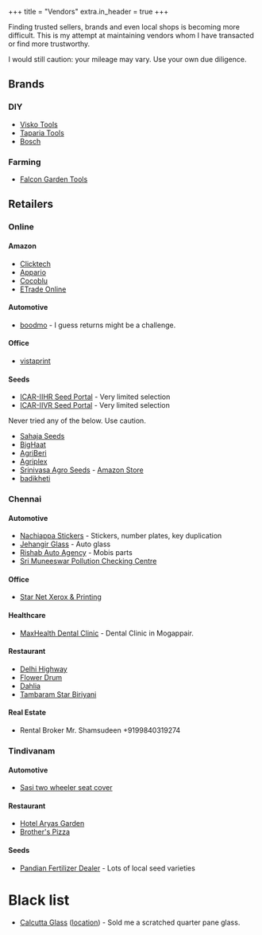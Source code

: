 +++
title = "Vendors"
extra.in_header = true
+++

Finding trusted sellers, brands and even local shops is becoming more difficult.
This is my attempt at maintaining vendors whom I have transacted or find more
trustworthy.

I would still caution: your mileage may vary. Use your own due diligence.

## Brands
### DIY
* [Visko Tools](https://www.amazon.in/stores/ViskoTools/Homepage/page/AD0445EC-669F-43E5-B85D-9F635EF225C6?=&_encoding=UTF8&tag=arunkd1305-21&linkCode=ur2&linkId=d24bc7771ed915a9bfdd8bfe1f51decd&camp=3638&creative=24630&ref_=cm_sw_r_cp_ud_ast_store_CVAPZ4T94Z4KTNH1T7G2)
* [Taparia Tools](https://www.amazon.in/s?k=Taparia)
* [Bosch](https://www.amazon.in/stores/Bosch/page/0E93D3A1-983B-4070-A62B-7252FAE13372)
### Farming
* [Falcon Garden Tools](https://www.amazon.in/stores/FALCON/Homepage/page/1BE547AA-D59D-462D-AD7F-D86E28889179?ref_=cm_sw_r_cp_ud_ast_store_2EQ4ZA7Q8Y9KF5P3VG2Y)


## Retailers
### Online
#### Amazon
* [Clicktech](https://www.amazon.in/l/27943762031?ie=UTF8&marketplaceID=A21TJRUUN4KGV&me=AH017Z3M1ZJ3T)
* [Appario](https://www.amazon.in/l/27943762031?ie=UTF8&marketplaceID=A21TJRUUN4KGV&me=A14CZOWI0VEHLG)
* [Cocoblu](https://www.amazon.in/l/27943762031?ie=UTF8&marketplaceID=A21TJRUUN4KGV&me=A1WYWER0W24N8S)
* [ETrade Online](https://www.amazon.in/l/27943762031?ie=UTF8&marketplaceID=A21TJRUUN4KGV&me=A2AL6IVND0I91F)
#### Automotive
* [boodmo](https://boodmo.com/) - I guess returns might be a challenge.
#### Office
* [vistaprint](https://www.vistaprint.in/)

#### Seeds
* [ICAR-IIHR Seed Portal](https://seed.iihr.res.in/) - Very limited selection
* [ICAR-IIVR Seed Portal](https://iivr.icar.gov.in/sp/) - Very limited selection

Never tried any of the below. Use caution.
* [Sahaja Seeds](https://www.sahajaseeds.com/)
* [BigHaat](https://www.bighaat.com/collections/field-crops)
* [AgriBeri](https://agribegri.com/buy-cheap-agricultural-seeds-online-in-india.php)
* [Agriplex](https://www.agriplexindia.com/collections/fodders-seeds)
* [Srinivasa Agro Seeds](https://srinivasaagroseeds.com/) - [Amazon Store](https://www.amazon.in/l/27943762031?ie=UTF8&marketplaceID=A21TJRUUN4KGV&me=A9QBS8F5BO0BK)
* [badikheti](https://www.badikheti.com/shop/seeds)

### Chennai
#### Automotive
* [Nachiappa Stickers](https://maps.app.goo.gl/net8JSx45uy2g2oh9) - Stickers, number plates, key duplication
* [Jehangir Glass](https://maps.app.goo.gl/8CaK88WvvdiqYCA36) - Auto glass
* [Rishab Auto Agency](https://maps.app.goo.gl/6sn6RYT3EsKtuVfg8) - Mobis parts
* [Sri Muneeswar Pollution Checking Centre](https://maps.app.goo.gl/Y2hdZXuB62q2Vf8r9)
#### Office
* [Star Net Xerox & Printing](https://maps.app.goo.gl/u2ffmgRK6hD1Mmr98)

#### Healthcare
* [MaxHealth Dental Clinic](https://maps.app.goo.gl/rhLJ83CKqF6TyGYz7) - Dental Clinic in Mogappair.

#### Restaurant
* [Delhi Highway](https://maps.app.goo.gl/bH4nVbmtftLan6mD7)
* [Flower Drum](https://maps.app.goo.gl/tXUmKJPghhVqavFRA)
* [Dahlia](https://maps.app.goo.gl/aCu66LqvHLULwwpV7)
* [Tambaram Star Biriyani](https://maps.app.goo.gl/9QhAzhuw1A3xkpRFA)

#### Real Estate
* Rental Broker Mr. Shamsudeen +9199840319274

### Tindivanam
#### Automotive
* [Sasi two wheeler seat cover](https://maps.app.goo.gl/GvDuEJUTnBwQrEEu9)

#### Restaurant
* [Hotel Aryas Garden](https://maps.app.goo.gl/bqPJBXHxZe3UL4bK8)
* [Brother's Pizza](https://maps.app.goo.gl/4igGwVf5b6hqWLnS7)

#### Seeds
* [Pandian Fertilizer Dealer](https://maps.app.goo.gl/Tm3Qn5bwv1rH7Vm38) - Lots of local seed varieties

# Black list
* [Calcutta Glass](https://calcuttamotorglass.com/) ([location](https://maps.app.goo.gl/teqzKfjepef7NBeJ7)) - Sold me a scratched quarter pane glass.